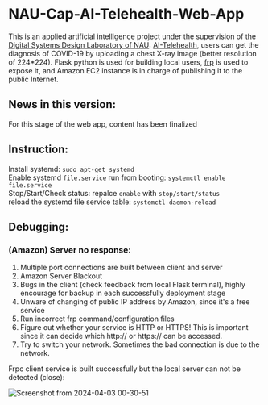 # NAU-Cap-AI-Telehealth-Web-App
This is an applied artificial intelligence project under the supervision of [the Digital Systems Design Laboratory of NAU](https://www.dsdlab.nau.edu/): [AI-Telehealth](https://sites.google.com/nau.edu/ai-telehealth/home), users can get the diagnosis of COVID-19 by uploading a chest X-ray image (better resolution of 224*224). Flask python is used  for building local users, [frp](https://github.com/fatedier/frp) is used to expose it, and Amazon EC2 instance is in charge of publishing it to the public Internet.

## News in this version:

For this stage of the web app, content has been finalized

## Instruction:

Install systemd:  ```sudo apt-get systemd``` <br>
Enable systemd ```file.service``` run from booting: ```systemctl enable file.service``` <br>
Stop/Start/Check status: repalce ```enable``` with ```stop/start/status``` <br>
reload the systemd file service table: ```systemctl daemon-reload``` <br>


## Debugging:

### (Amazon) Server no response:

1. Multiple port connections are built between client and server
2. Amazon Server Blackout
3. Bugs in the client (check feedback from local Flask terminal), highly encourage for backup in each successfully deployment stage
4. Unware of changing of public IP address by Amazon, since it's a free service
5. Run incorrect frp command/configuration files
6. Figure out whether your service is HTTP or HTTPS! This is important since it can decide which http:// or https:// can be accessed.
7. Try to switch your network. Sometimes the bad connection is due to the network.

Frpc client service is built successfully but the local server can not be detected (close):

![Screenshot from 2024-04-03 00-30-51](https://github.com/TyBruceChen/NAU-Cap-AI-Telehealth-Amazon-Web-App/assets/152252677/5425804b-c908-42fe-b6c7-41d683339e56)
